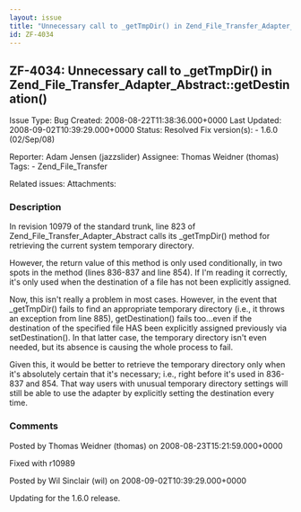 ```yaml
---
layout: issue
title: "Unnecessary call to _getTmpDir() in Zend_File_Transfer_Adapter_Abstract::getDestination()"
id: ZF-4034
---
```


ZF-4034: Unnecessary call to \_getTmpDir() in Zend\_File\_Transfer\_Adapter\_Abstract::getDestination()
-------------------------------------------------------------------------------------------------------

 Issue Type: Bug Created: 2008-08-22T11:38:36.000+0000 Last Updated: 2008-09-02T10:39:29.000+0000 Status: Resolved Fix version(s): - 1.6.0 (02/Sep/08)
 
 Reporter:  Adam Jensen (jazzslider)  Assignee:  Thomas Weidner (thomas)  Tags: - Zend\_File\_Transfer
 
 Related issues: 
 Attachments: 
### Description

In revision 10979 of the standard trunk, line 823 of Zend\_File\_Transfer\_Adapter\_Abstract calls its \_getTmpDir() method for retrieving the current system temporary directory.

However, the return value of this method is only used conditionally, in two spots in the method (lines 836-837 and line 854). If I'm reading it correctly, it's only used when the destination of a file has not been explicitly assigned.

Now, this isn't really a problem in most cases. However, in the event that \_getTmpDir() fails to find an appropriate temporary directory (i.e., it throws an exception from line 885), getDestination() fails too...even if the destination of the specified file HAS been explicitly assigned previously via setDestination(). In that latter case, the temporary directory isn't even needed, but its absence is causing the whole process to fail.

Given this, it would be better to retrieve the temporary directory only when it's absolutely certain that it's necessary; i.e., right before it's used in 836-837 and 854. That way users with unusual temporary directory settings will still be able to use the adapter by explicitly setting the destination every time.

 

 

### Comments

Posted by Thomas Weidner (thomas) on 2008-08-23T15:21:59.000+0000

Fixed with r10989

 

 

Posted by Wil Sinclair (wil) on 2008-09-02T10:39:29.000+0000

Updating for the 1.6.0 release.

 

 